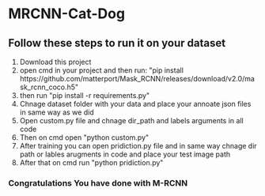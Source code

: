# MRCNN-Cat-Dog

## Follow these steps to run it on your dataset

<ol>
<li>Download this project</li>
<li>open cmd in your project and then run: "pip install https://github.com/matterport/Mask_RCNN/releases/download/v2.0/mask_rcnn_coco.h5"</li>
<li>then run "pip install -r requirements.py"</li>
<li>Chnage dataset folder with your data and place your annoate json files in same way as we did</li>  
<li>Open custom.py file and chnage dir_path and labels arguments in all code</li> 
<li>Then on cmd open "python custom.py"</li>
<li> After training you can open pridiction.py file and in same way chnage dir path or lables arugments in code and place your test image path</li> 
<li>After that on cmd run "python pridiction.py" </li>    
</ol>

### Congratulations You have done with M-RCNN
